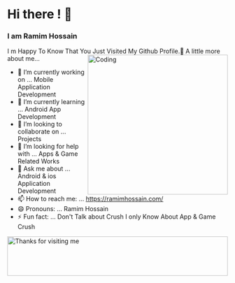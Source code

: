 # Hi there ! 👋
### I am Ramim Hossain 
 
I m Happy To Know That You Just Visited My Github Profile.🙂
A little more about me...
 <img align="right" alt="Coding" width="320" src="https://github.com/zubairehman/Portfolio-Demo/blob/master/web/assets/images/programmer-3.gif">                                                                               
- 🔭 I’m currently working on ... Mobile Application Development
- 🌱 I’m currently learning ... Android App Development
- 👯 I’m looking to collaborate on ... Projects
- 🤔 I’m looking for help with ... Apps & Game Related Works
- 💬 Ask me about ... Android & ios Application Development
- 📫 How to reach me: ... https://ramimhossain.com/
- 😄 Pronouns: ... Ramim Hossain
- ⚡ Fun fact: ... Don't Talk about Crush I only Know About App & Game Crush

<img height="90" alt="Thanks for visiting me" width="100%" src="https://raw.githubusercontent.com/BrunnerLivio/brunnerlivio/master/images/marquee.svg" />
 
 
